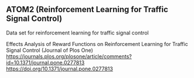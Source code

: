## ATOM2 (Reinforcement Learning for Traffic Signal Control)
Data set for reinforcement learning for traffic signal control

Effects Analysis of Reward Functions on Reinforcement Learning for Traffic Signal Control (Journal of Plos One)
https://journals.plos.org/plosone/article/comments?id=10.1371/journal.pone.0277813
https://doi.org/10.1371/journal.pone.0277813

